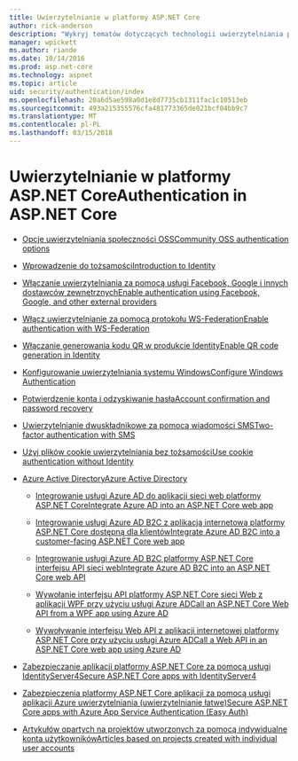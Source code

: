 ```yaml
---
title: Uwierzytelnianie w platformy ASP.NET Core
author: rick-anderson
description: "Wykryj tematów dotyczących technologii uwierzytelniania platformy ASP.NET Core."
manager: wpickett
ms.author: riande
ms.date: 10/14/2016
ms.prod: asp.net-core
ms.technology: aspnet
ms.topic: article
uid: security/authentication/index
ms.openlocfilehash: 20a6d5ae598a0d1e8d7735cb1311fac1c10513eb
ms.sourcegitcommit: 493a215355576cfa481773365de021bcf04bb9c7
ms.translationtype: MT
ms.contentlocale: pl-PL
ms.lasthandoff: 03/15/2018
---
```

# <a name="authentication-in-aspnet-core"></a><span data-ttu-id="fdeb7-103">Uwierzytelnianie w platformy ASP.NET Core</span><span class="sxs-lookup"><span data-stu-id="fdeb7-103">Authentication in ASP.NET Core</span></span>

* [<span data-ttu-id="fdeb7-104">Opcje uwierzytelniania społeczności OSS</span><span class="sxs-lookup"><span data-stu-id="fdeb7-104">Community OSS authentication options</span></span>](xref:security/authentication/community)

* [<span data-ttu-id="fdeb7-105">Wprowadzenie do tożsamości</span><span class="sxs-lookup"><span data-stu-id="fdeb7-105">Introduction to Identity</span></span>](xref:security/authentication/identity)

* [<span data-ttu-id="fdeb7-106">Włączanie uwierzytelniania za pomocą usługi Facebook, Google i innych dostawców zewnętrznych</span><span class="sxs-lookup"><span data-stu-id="fdeb7-106">Enable authentication using Facebook, Google, and other external providers</span></span>](xref:security/authentication/social/index)

* [<span data-ttu-id="fdeb7-107">Włącz uwierzytelnianie za pomocą protokołu WS-Federation</span><span class="sxs-lookup"><span data-stu-id="fdeb7-107">Enable authentication with WS-Federation</span></span>](xref:security/authentication/ws-federation)

* [<span data-ttu-id="fdeb7-108">Włączanie generowania kodu QR w produkcie Identity</span><span class="sxs-lookup"><span data-stu-id="fdeb7-108">Enable QR code generation in Identity</span></span>](xref:security/authentication/identity-enable-qrcodes)

* [<span data-ttu-id="fdeb7-109">Konfigurowanie uwierzytelniania systemu Windows</span><span class="sxs-lookup"><span data-stu-id="fdeb7-109">Configure Windows Authentication</span></span>](xref:security/authentication/windowsauth)

* [<span data-ttu-id="fdeb7-110">Potwierdzenie konta i odzyskiwanie hasła</span><span class="sxs-lookup"><span data-stu-id="fdeb7-110">Account confirmation and password recovery</span></span>](xref:security/authentication/accconfirm)

* [<span data-ttu-id="fdeb7-111">Uwierzytelnianie dwuskładnikowe za pomocą wiadomości SMS</span><span class="sxs-lookup"><span data-stu-id="fdeb7-111">Two-factor authentication with SMS</span></span>](xref:security/authentication/2fa)

* [<span data-ttu-id="fdeb7-112">Użyj plików cookie uwierzytelniania bez tożsamości</span><span class="sxs-lookup"><span data-stu-id="fdeb7-112">Use cookie authentication without Identity</span></span>](xref:security/authentication/cookie)

* [<span data-ttu-id="fdeb7-113">Azure Active Directory</span><span class="sxs-lookup"><span data-stu-id="fdeb7-113">Azure Active Directory</span></span>](xref:security/authentication/azure-active-directory/index)

  * [<span data-ttu-id="fdeb7-114">Integrowanie usługi Azure AD do aplikacji sieci web platformy ASP.NET Core</span><span class="sxs-lookup"><span data-stu-id="fdeb7-114">Integrate Azure AD into an ASP.NET Core web app</span></span>](https://azure.microsoft.com/documentation/samples/active-directory-dotnet-webapp-openidconnect-aspnetcore/)

  * [<span data-ttu-id="fdeb7-115">Integrowanie usługi Azure AD B2C z aplikacją internetową platformy ASP.NET Core dostępną dla klientów</span><span class="sxs-lookup"><span data-stu-id="fdeb7-115">Integrate Azure AD B2C into a customer-facing ASP.NET Core web app</span></span>](xref:security/authentication/azure-ad-b2c)

  * [<span data-ttu-id="fdeb7-116">Integrowanie usługi Azure AD B2C platformy ASP.NET Core interfejsu API sieci web</span><span class="sxs-lookup"><span data-stu-id="fdeb7-116">Integrate Azure AD B2C into an ASP.NET Core web API</span></span>](xref:security/authentication/azure-ad-b2c-webapi)

  * [<span data-ttu-id="fdeb7-117">Wywołanie interfejsu API platformy ASP.NET Core sieci Web z aplikacji WPF przy użyciu usługi Azure AD</span><span class="sxs-lookup"><span data-stu-id="fdeb7-117">Call an ASP.NET Core Web API from a WPF app using Azure AD</span></span>](https://azure.microsoft.com/documentation/samples/active-directory-dotnet-native-aspnetcore/)

  * [<span data-ttu-id="fdeb7-118">Wywoływanie interfejsu Web API z aplikacji internetowej platformy ASP.NET Core przy użyciu usługi Azure AD</span><span class="sxs-lookup"><span data-stu-id="fdeb7-118">Call a Web API in an ASP.NET Core web app using Azure AD</span></span>](https://azure.microsoft.com/documentation/samples/active-directory-dotnet-webapp-webapi-openidconnect-aspnetcore/)

* [<span data-ttu-id="fdeb7-119">Zabezpieczanie aplikacji platformy ASP.NET Core za pomocą usługi IdentityServer4</span><span class="sxs-lookup"><span data-stu-id="fdeb7-119">Secure ASP.NET Core apps with IdentityServer4</span></span>](http://docs.identityserver.io/en/release/)

* [<span data-ttu-id="fdeb7-120">Zabezpieczenia platformy ASP.NET Core aplikacji za pomocą usługi aplikacji Azure uwierzytelniania (uwierzytelnianie łatwe)</span><span class="sxs-lookup"><span data-stu-id="fdeb7-120">Secure ASP.NET Core apps with Azure App Service Authentication (Easy Auth)</span></span>](/azure/app-service/app-service-authentication-overview)

* [<span data-ttu-id="fdeb7-121">Artykułów opartych na projektów utworzonych za pomocą indywidualne konta użytkowników</span><span class="sxs-lookup"><span data-stu-id="fdeb7-121">Articles based on projects created with individual user accounts</span></span>](xref:security/authentication/individual)
